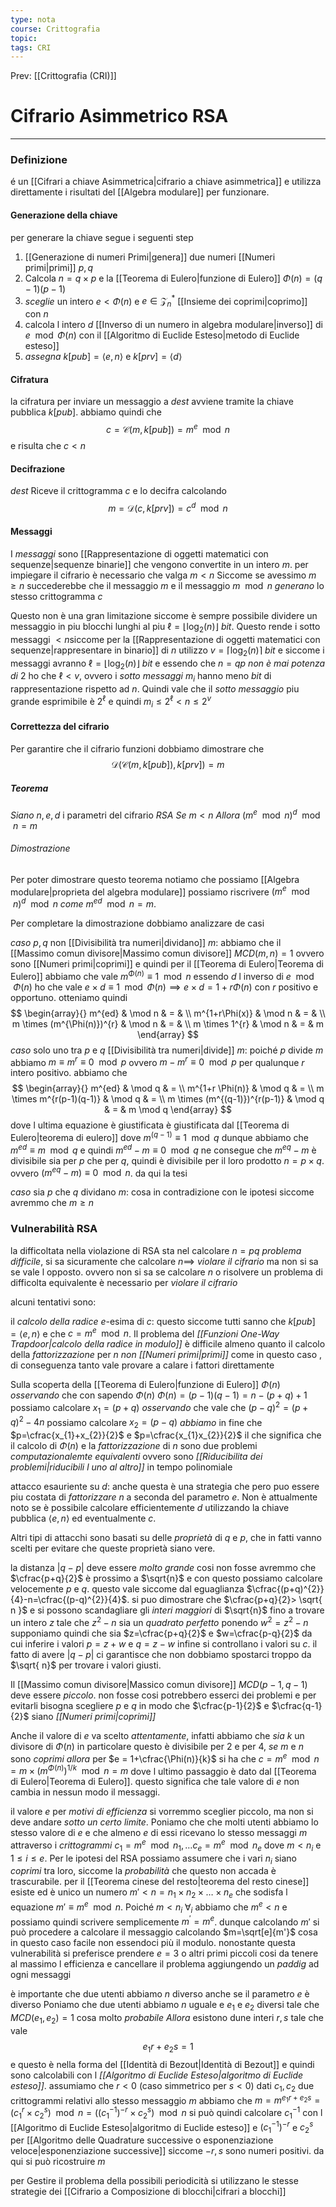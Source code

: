 ```yaml
---
type: nota
course: Crittografia
topic: 
tags: CRI
---
```


Prev: [[Crittografia (CRI)]]

# Cifrario Asimmetrico RSA
---
### Definizione
é un [[Cifrari a chiave Asimmetrica|cifrario a chiave asimmetrica]] e utilizza direttamente i risultati del [[Algebra modulare]] per funzionare.


#### Generazione della chiave
per generare la chiave segue i seguenti step
1. [[Generazione di numeri Primi|genera]] due numeri [[Numeri primi|primi]] $p,q$ 
2. Calcola $n = q \times p$ e la [[Teorema di Eulero|funzione di Eulero]] $\Phi(n)=(q-1)(p-1)$ 
3. _sceglie_ un intero $e<\Phi(n)$ e  $e \in \mathcal{Z}^{*}_{n}$ [[Insieme dei coprimi|coprimo]] con $n$ 
4. calcola l intero $d$ [[Inverso di un numero in algebra modulare|inverso]] di $e\mod\Phi(n)$ con il [[Algoritmo di Euclide Esteso|metodo di Euclide esteso]]
5. _assegna_ $k[pub]=\langle e,n\rangle$ e $k[prv]=\langle d\rangle$

#### Cifratura 
la cifratura per inviare un messaggio a _dest_ avviene tramite la chiave pubblica $k[pub]$. abbiamo quindi che 
$$c = \mathcal{C}(m,k[pub])=m^{e}\mod n$$
e risulta che $c <n$
#### Decifrazione
_dest_ Riceve il crittogramma $c$ e lo decifra calcolando 
$$m=\mathcal{D}(c,k[prv])=c^{d} \mod n$$

#### Messaggi
I _messaggi_ sono [[Rappresentazione di oggetti matematici con sequenze|sequenze binarie]] che vengono convertite in un intero $m$. per impiegare il cifrario  è necessario che valga $m<n$ Siccome se avessimo $m \geq n$ succederebbe che il messaggio $m$ e il messaggio $m \mod n$ _generano_ lo stesso crittogramma $c$
 
Questo non è una gran limitazione siccome è sempre possibile dividere un messaggio in piu blocchi lunghi al piu $\ell=\lfloor \log_{2}(n)\rfloor$ _bit_. Questo rende i sotto messaggi $<n$siccome per la [[Rappresentazione di oggetti matematici con sequenze|rappresentare in binario]] di $n$ utilizzo $v=\lceil\log_{2}(n)\rceil$ _bit_ e siccome i messaggi avranno $\ell=\lfloor \log_{2}(n)\rfloor$ _bit_ e essendo che $n=qp$ _non è mai potenza di_ 2 ho che $\ell < v$, ovvero i _sotto messaggi_ $m_{i}$ hanno meno _bit_ di rappresentazione rispetto ad $n$. 
Quindi vale che il _sotto messaggio_ piu grande esprimibile è $2^{\ell}$ e quindi $m_{i}\leq2^{\ell} <n \leq 2^{v}$


#### Correttezza del cifrario 
Per garantire che il cifrario funzioni dobbiamo dimostrare che 
$$\mathcal{D}(\mathcal{C}(m,k[pub]),k[prv])=m$$
##### Teorema 
_Siano_ $n,e,d$ i parametri del cifrario $RSA$ 
_Se_ $m <n$
_Allora_ $(m^{e}\mod n)^{d} \mod n = m$

###### Dimostrazione
Per poter dimostrare questo teorema notiamo che  possiamo [[Algebra modulare|proprieta del algebra modulare]] possiamo riscrivere $(m^{e}\mod n)^{d} \mod n$ _come_ $m^{ed} \mod n =m$.

Per completare la dimostrazione dobbiamo analizzare de casi

_caso_ $p,q$ non [[Divisibilità tra numeri|dividano]] $m$:
	abbiamo che il [[Massimo comun divisore|Massimo comun divisore]] $MCD(m,n)=1$ ovvero sono [[Numeri primi|coprimi]] e quindi per il [[Teorema di Eulero|Teorema di Eulero]] abbiamo che vale $m^{\Phi(n)} \equiv 1 \mod n$ 
	essendo $d$ l inverso di $e \mod \Phi(n)$ ho che vale $e \times d \equiv 1 \mod \Phi(n) \implies e \times d=1+r\Phi(n)$ con $r$ positivo e opportuno.
	otteniamo quindi 
	$$
\begin{array}{}
m^{ed} & \mod n & = & \\
m^{1+r\Phi(x)} & \mod n & = &  \\
m \times (m^{\Phi(n)})^{r}  & \mod n  & = &  \\
m \times 1^{r}  & \mod n  & = & m
\end{array}
$$ 
_caso_ solo uno tra $p$ e $q$ [[Divisibilità tra numeri|divide]] $m$:
	poiché $p$ divide $m$ abbiamo $m\equiv m^{r} \equiv 0 \mod p$ ovvero $m-m^{r} \equiv 0 \mod p$ per qualunque $r$ intero positivo.
	abbiamo che 
	$$
	\begin{array}{}
	m^{ed}  & \mod q  & =  \\
    m^{1+r \Phi(n)}  & \mod q  & = \\
    m \times m^{r(p-1)(q-1)}  & \mod q  & = \\
    m \times (m^{(q-1)})^{r(p-1)}  & \mod q  & =  & m \mod q 
    \end{array}
	$$
	dove l ultima equazione è giustificata è giustificata dal [[Teorema di Eulero|teorema di eulero]] dove $m^{(q-1)}\equiv 1 \mod q$
	dunque  abbiamo che $m^{ed} \equiv m \mod q$ e quindi $m^{ed}-m \equiv 0 \mod q$
	ne consegue che $m^{eq}-m$ è divisibile sia per $p$ che per $q$, quindi è divisibile per il loro prodotto $n=p\times q$. ovvero $(m^{eq}-m)\equiv 0 \mod n$. da qui la tesi

_caso_ sia $p$ che $q$ dividano $m$:
	cosa in contradizione con le ipotesi siccome avremmo che $m \geq n$
	

### Vulnerabilità RSA
la difficoltata nella violazione di RSA sta nel calcolare $n=pq$ _problema difficile_,
si sa sicuramente che calcolare $n \implies$  _violare il cifrario_ ma non si sa se vale l opposto. ovvero non si sa se calcolare $n$ o risolvere un problema di difficolta equivalente è necessario per _violare il cifrario_

alcuni tentativi sono:

il _calcolo della radice_ $e$-esima di $c$:
	questo siccome tutti sanno che $k[pub]=\langle e,n \rangle$ e che $c = m^{e}\mod n$. Il problema del _[[Funzioni One-Way Trapdoor|calcolo della radice in modulo]]_ è difficile almeno quanto il calcolo della _fattorizzazione_ per $n$ _non [[Numeri primi|primi]]_ come in questo caso , di conseguenza tanto vale provare a calare i fattori direttamente

Sulla scoperta della [[Teorema di Eulero|funzione di Eulero]] $\Phi(n)$
	_osservando_ che con sapendo $\Phi(n)$ $\Phi(n)=(p-1)(q-1)=n - (p+q)+1$ possiamo calcolare $x_{1}=(p+q)$
	_osservando_ che vale che                $(p-q)^{2}=(p+q)^{2}-4n$ possiamo calcolare $x_{2}=(p-q)$
	_abbiamo_ in fine che $p=\cfrac{x_{1}+x_{2}}{2}$ e $p=\cfrac{x_{1}x_{2}}{2}$
	il che significa che il calcolo di $\Phi(n)$ e la _fattorizzazione_ di $n$ sono due problemi _computazionalemte equivalenti_ ovvero sono _[[Riducibilita dei problemi|riducibili l uno al altro]]_ in tempo polinomiale

attacco esauriente su $d$:
	anche questa è una strategia che pero puo essere piu costata di _fattorizzare_ $n$ a seconda del parametro $e$. Non è attualmente noto se è possibile calcolare efficientemente $d$ utilizzando la chiave pubblica $\langle e,n\rangle$ ed eventualmente $c$.


Altri tipi di attacchi sono basati su delle _proprietà_ di $q$ e $p$, che in fatti vanno scelti per evitare che queste proprietà siano vere.

la distanza $|q-p|$ deve essere _molto grande_
	cosi non fosse avremmo che $\cfrac{p+q}{2}$ è prossimo a $\sqrt{n}$ e con questo possiamo calcolare velocemente $p$ e $q$. questo vale siccome 
	dal eguaglianza $\cfrac{(p+q)^{2}}{4}-n=\cfrac{(p-q)^{2}}{4}$. si puo dimostrare che $\cfrac{p+q}{2}> \sqrt{ n }$ e si possono scandagliare gli _interi maggiori_ di $\sqrt{n}$ fino a trovare un intero $z$ tale che $z^{2}-n$ sia un _quadrato perfetto_ 
	ponendo $w^{2}=z^{2}-n$
	supponiamo quindi che sia $z=\cfrac{p+q}{2}$ e $w=\cfrac{p-q}{2}$ da cui inferire i valori $p=z+w$ e $q =z-w$ 
	infine si controllano i valori su $c$.
	il fatto di avere $|q-p|$ ci garantisce che non dobbiamo spostarci troppo da $\sqrt{ n}$ per trovare i valori giusti.

Il [[Massimo comun divisore|Massico comun divisore]] $MCD(p-1,q-1)$ deve essere _piccolo_. 
	non fosse cosi potrebbero esserci dei problemi e per evitarli bisogna scegliere $p$ e $q$ in modo che $\cfrac{p-1}{2}$ e $\cfrac{q-1}{2}$ siano _[[Numeri primi|coprimi]]_ 

Anche il valore di $e$ va scelto _attentamente_, infatti abbiamo che 
	_sia_ $k$ un divisore di $\Phi(n)$ in particolare questo è divisibile per 2 e per 4, 
	_se_ $m$ e $n$ sono _coprimi_ 
	_allora_ per $e = 1+\cfrac{\Phi(n)}{k}$ si ha che
	$c =m^{e}\mod n = m \times (m^{\Phi(n)})^{1/k} \mod n=m$
	dove l ultimo passaggio è dato dal [[Teorema di Eulero|Teorema di Eulero]].
	questo significa che tale valore di $e$ non cambia in nessun modo il messaggi.

il valore $e$ per _motivi di efficienza_ si vorremmo sceglier piccolo, ma non si deve andare _sotto un certo limite_. 
	Poniamo che che molti utenti abbiamo lo stesso valore di $e$ e che almeno $e$ di essi ricevano lo stesso messaggi $m$ attraverso i _crittogrammi_ $c_{1}=m^{e} \mod n_{1},\dots c_{e}=m^{e} \mod n_{e}$ 
	dove $m<n_{i}$ e $1 \leq i \leq e$. Per le ipotesi del RSA possiamo assumere che i vari $n_{i}$ siano _coprimi_ tra loro, siccome la _probabilità_ che questo non accada è trascurabile.
	per il [[Teorema cinese del resto|teorema del resto cinese]] esiste ed è unico un numero $m'<n=n_{1}\times n_{2}\times\dots\times n_{e}$ che sodisfa l equazione $m' \equiv m^{e} \mod n$. 
	Poiché $m<n_{i} \ \forall_{i}$ abbiamo che $m^{e}<n$ e possiamo quindi scrivere semplicemente $m^{'}=m^{e}$.
	dunque calcolando $m'$ si può procedere a calcolare il messaggio calcolando $m=\sqrt[e]{m'}$ cosa in questo caso facile non essendoci più il modulo.
nonostante questa vulnerabilità si preferisce prendere $e=3$ o altri primi piccoli cosi da tenere al massimo l efficienza e cancellare il problema aggiungendo un _paddig_ ad ogni messaggi



è importante che due utenti abbiamo $n$ diverso anche se il parametro $e$ è diverso
	Poniamo che due utenti abbiamo $n$ uguale e $e_{1}$ e $e_{2}$ diversi tale che $MCD(e_{1},e_{2})=1$ cosa molto _probabile_
	_Allora_ esistono dune interi $r,s$ tale che vale $$e_{1}r+e_{2}s =1$$ e questo è nella forma del [[Identità di Bezout|Identità di Bezout]] e quindi sono calcolabili con l _[[Algoritmo di Euclide Esteso|algoritmo di Euclide esteso]]_.
	assumiamo che $r<0$ (caso simmetrico per $s<0$)
	dati $c_1,c_2$ due crittogrammi relativi allo stesso messaggio $m$ 
	abbiamo che $m=m^{e_{1}r+e_{2}s}=(c^{r}_{1}\times c_{2}^{s}) \mod  n =((c_{1}^{-1})^{-r}\times c_{2}^{s}) \mod n$
	 si può quindi calcolare $c_{1}^{-1}$ con l [[Algoritmo di Euclide Esteso|algoritmo di Euclide esteso]] e $(c_{1}^{-1})^{-r}$  e $c_{2}^{s}$ per [[Algoritmo delle Quadrature successive o esponenziazione veloce|esponenziazione successive]] siccome $-r,s$ sono numeri positivi.
	 da qui si può ricostruire $m$



per Gestire il problema della possibili periodicità si utilizzano le stesse strategie dei [[Cifrario a Composizione di blocchi|cifrari a blocchi]]
	 
